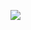 [![](https://travis-ci.org/stsysr/stsysr.github.io.svg?branch=master)](https://travis-ci.org/stsysr/stsysr.github.io)
